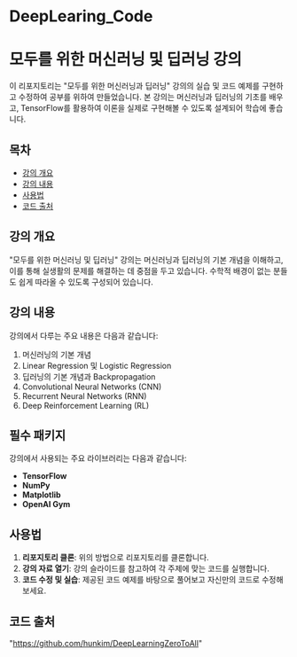 # DeepLearing_Code
 

# 모두를 위한 머신러닝 및 딥러닝 강의

이 리포지토리는 "모두를 위한 머신러닝과 딥러닝" 강의의 실습 및 코드 예제를 구현하고 수정하여 공부를 위하여 만들었습니다. 본 강의는 머신러닝과 딥러닝의 기초를 배우고, TensorFlow를 활용하여 이론을 실제로 구현해볼 수 있도록 설계되어  학습에 좋습니다.

## 목차
- [강의 개요](#강의-개요)
- [강의 내용](#강의-내용)
- [사용법](#사용법)
- [코드 출처](#코드-출처)



## 강의 개요
"모두를 위한 머신러닝 및 딥러닝" 강의는 머신러닝과 딥러닝의 기본 개념을 이해하고, 이를 통해 실생활의 문제를 해결하는 데 중점을 두고 있습니다. 수학적 배경이 없는 분들도 쉽게 따라올 수 있도록 구성되어 있습니다. 

## 강의 내용
강의에서 다루는 주요 내용은 다음과 같습니다:
1. 머신러닝의 기본 개념
2. Linear Regression 및 Logistic Regression
3. 딥러닝의 기본 개념과 Backpropagation
4. Convolutional Neural Networks (CNN)
5. Recurrent Neural Networks (RNN)
6. Deep Reinforcement Learning (RL)


## 필수 패키지

강의에서 사용되는 주요 라이브러리는 다음과 같습니다:

- **TensorFlow**
- **NumPy**
- **Matplotlib**
- **OpenAI Gym**

## 사용법

1. **리포지토리 클론**: 위의 방법으로 리포지토리를 클론합니다.
2. **강의 자료 열기**: 강의 슬라이드를 참고하여 각 주제에 맞는 코드를 실행합니다.
3. **코드 수정 및 실습**: 제공된 코드 예제를 바탕으로 풀어보고 자신만의 코드로 수정해보세요.

## 코드 출처
"https://github.com/hunkim/DeepLearningZeroToAll"

